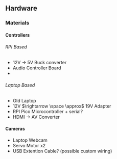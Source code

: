 
## Hardware
### Materials
#### Controllers
###### RPI Based
- 12V $\rightarrow$ 5V Buck converter
- Audio Controller Board
- 
###### Laptop Based
- Old Laptop
- 12V $\rightarrow \space \approx$ 19V Adapter
- RPI Pico Microcontroller + serial?
- HDMI $\rightarrow$ AV Converter

#### Cameras
- Laptop Webcam 
- Servo Motor x2
- USB Extention Cable? (possible custom wiring)
